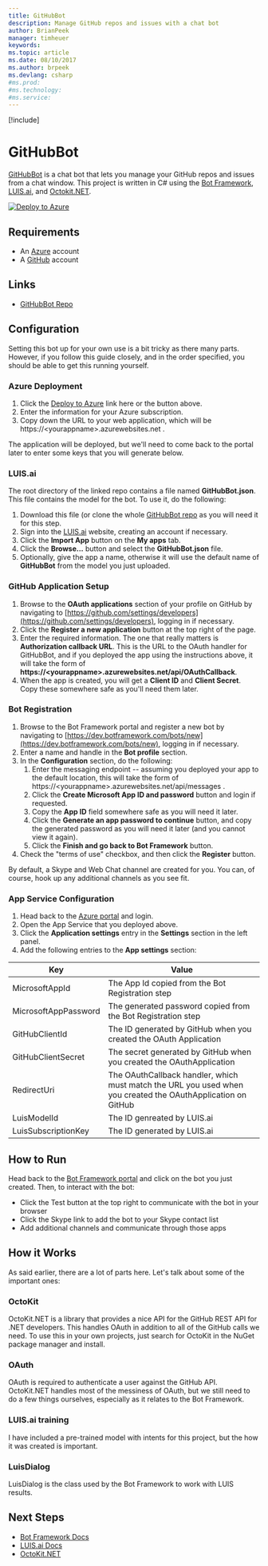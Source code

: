 ```yaml
---
title: GitHubBot
description: Manage GitHub repos and issues with a chat bot
author: BrianPeek
manager: timheuer
keywords: 
ms.topic: article
ms.date: 08/10/2017
ms.author: brpeek
ms.devlang: csharp
#ms.prod:
#ms.technology:
#ms.service:
---
```


[!include[](includes/header.md)]

# GitHubBot
[GitHubBot](https://github.com/BrianPeek/GitHubBot) is a chat bot that lets you manage your GitHub repos and issues from a chat window.  This project is written in C# using the [Bot Framework](https://dev.botframework.com), [LUIS.ai](https://luis.ai), and [Octokit.NET](https://github.com/octokit/octokit.net).

[![Deploy to Azure](http://azuredeploy.net/deploybutton.png)](https://azuredeploy.net/?repository=https://github.com/BrianPeek/GitHubBot)

## Requirements
* An [Azure](https://azure.com) account
* A [GitHub](https://github.com) account

## Links
* [GitHubBot Repo](https://github.com/BrianPeek/GitHubBot)

## Configuration
Setting this bot up for your own use is a bit tricky as there many parts.  However, if you follow this guide closely, and in the order specified, you should be able to get this running yourself.

### Azure Deployment
1. Click the [Deploy to Azure](http://azuredeploy.net/?repository=https://github.com/BrianPeek/GitHubBot) link here or the button above.
2. Enter the information for your Azure subscription.
3. Copy down the URL to your web application, which will be https://&lt;yourappname&gt;.azurewebsites.net .

The application will be deployed, but we'll need to come back to the portal later to enter some keys that you will generate below.

### LUIS.ai
The root directory of the linked repo contains a file named **GitHubBot.json**. This file contains the model for the bot.  To use it, do the following:
1. Download this file (or clone the whole [GitHubBot repo](https://github.com/BrianPeek/GitHubBot) as you will need it for this step.
1. Sign into the [LUIS.ai](https://luis.ai) website, creating an account if necessary.
1. Click the **Import App** button on the **My apps** tab.
1. Click the **Browse...** button and select the **GitHubBot.json** file.
1. Optionally, give the app a name, otherwise it will use the default name of **GitHubBot** from the model you just uploaded.

### GitHub Application Setup
1. Browse to the **OAuth applications** section of your profile on GitHub by navigating to [https://github.com/settings/developers](https://github.com/settings/developers), logging in if necessary.
1. Click the **Register a new application** button at the top right of the page.
1. Enter the required information.  The one that really matters is **Authorization callback URL**.  This is the URL to the OAuth handler for GitHubBot, and if you deployed the app using the instructions above, it will take the form of **https://&lt;yourappname&gt;.azurewebsites.net/api/OAuthCallback**.
1. When the app is created, you will get a **Client ID** and **Client Secret**.  Copy these somewhere safe as you'll need them later.

### Bot Registration
1. Browse to the Bot Framework portal and register a new bot by navigating to [https://dev.botframework.com/bots/new](https://dev.botframework.com/bots/new), logging in if necessary.
1. Enter a name and handle in the **Bot profile** section.
1. In the **Configuration** section, do the following:
   1. Enter the messaging endpoint -- assuming you deployed your app to the default location, this will take the form of https://&lt;yourappname&gt;.azurewebsites.net/api/messages .
   1. Click the **Create Microsoft App ID and password** button and login if requested.
   1. Copy the **App ID** field somewhere safe as you will need it later.
   1. Click the **Generate an app password to continue** button, and copy the generated password as you will need it later (and you cannot view it again).
   1. Click the **Finish and go back to Bot Framework** button.
1. Check the "terms of use" checkbox, and then click the **Register** button.

By default, a Skype and Web Chat channel are created for you.  You can, of course, hook up any additional channels as you see fit.

### App Service Configuration
1. Head back to the [Azure portal](https://portal.azure.com/) and login.
1. Open the App Service that you deployed above.
1. Click the **Application settings** entry in the **Settings** section in the left panel.
1. Add the following entries to the **App settings** section:

Key | Value
----|------
MicrosoftAppId       | The App Id copied from the Bot Registration step
MicrosoftAppPassword | The generated password copied from the Bot Registration step
GitHubClientId       | The ID generated by GitHub when you created the OAuth Application
GitHubClientSecret   | The secret generated by GitHub when you created the OAuthApplication
RedirectUri          | The OAuthCallback handler, which must match the URL you used when you created the OAuthApplication on GitHub
LuisModelId          | The ID genreated by LUIS.ai
LuisSubscriptionKey  | The ID generated by LUIS.ai

## How to Run
Head back to the [Bot Framework portal](https://dev.botframework.com/bots/) and click on the bot you just created.  Then, to interact with the bot:
* Click the Test button at the top right to communicate with the bot in your browser
* Click the Skype link to add the bot to your Skype contact list
* Add additional channels and communicate through those apps

## How it Works
As said earlier, there are a lot of parts here.  Let's talk about some of the important ones:

### OctoKit
OctoKit.NET is a library that provides a nice API for the GitHub REST API for .NET developers.  This handles OAuth in addition to all of the GitHub calls we need.  To use this in your own projects, just search for OctoKit in the NuGet package manager and install.

### OAuth
OAuth is required to authenticate a user against the GitHub API.  OctoKit.NET handles most of the messiness of OAuth, but we still need to do a few things ourselves, especially as it relates to the Bot Framework.  

### LUIS.ai training
I have included a pre-trained model with intents for this project, but the how it was created is important.

### LuisDialog
LuisDialog is the class used by the Bot Framework to work with LUIS results.


## Next Steps
* [Bot Framework Docs](https://docs.microsoft.com/bot-framework)
* [LUIS.ai Docs](https://docs.microsoft.com/en-us/azure/cognitive-services/LUIS/Home)
* [OctoKit.NET](https://octokit.github.io/)
